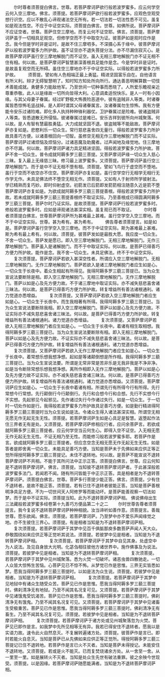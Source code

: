 <!-- { "loadSidebar": true } -->
　　尔时尊者须菩提白佛言。世尊。若菩萨摩诃萨欲行般若波罗蜜多。应云何学空云何入空三摩地。佛言。须菩提。若菩萨摩诃萨欲行般若波罗蜜多。应观色空观受想行识空。应以不散乱心谛观诸法空无所有。若一切法若一切法性悉不可见。虽复如是观法性空。不应于中证空实际。须菩提白佛言。世尊。如佛所说。菩萨摩诃萨不应证空者。世尊。菩萨住空三摩地。而复云何不证空耶。佛言。须菩提。菩萨摩诃萨虽于一切相具足观空。但修学空而不于中取空为证。彼菩萨如是观时应作是念。我今但是学时非是证时。是故不住三摩呬多。不深摄心系于缘中。彼菩萨摩诃萨以般若波罗蜜多力所护故。虽不证空亦不退失菩提分法。亦不尽漏住寂灭心。是故菩萨摩诃萨虽行空三摩地解脱门而不证空。虽入无相三摩地解脱门亦不证无相不住有相。何以故。是菩萨摩诃萨智慧甚深善根具足能作是念。今是学时非是证时。是故虽复观空而无所碍。虽住空三摩地亦不于中证空实际。以得般若波罗蜜多力所护故。
　　须菩提。譬如有人色相端正最上勇猛。精进坚固富乐自在。自他语言有所义利。辩才无碍智慧明了。知时知方知处所向所行。通达善恶明解算数一切伎术善能成就。勇健多力能敌他军。乃至世间一切种事而悉晓了。人所爱乐瞻视亲近尊重恭敬。此人以是缘故一切所向皆得大利。心意调柔适悦快乐。是人一时有小因缘。与其父母妻子眷属。经过旷野极大怖畏险恶道中。彼有盗贼非人等类。时诸眷属皆悉惊怖毛竖战掉。是人即时谓其父母诸眷属言。汝诸眷属勿生惊怖。我有方便能令安乐过诸险难。即化多人执持种种锋利器仗。卫护眷属过是险难。彼诸盗贼非人等类。皆悉退散无所侵恼。彼诸眷属过是难已。安乐吉祥到彼所向州城聚落。何以故。是人有智有慧最胜勇猛。大力成就坚固不退。彼盗贼等不能敌故。菩萨摩诃萨亦复如是。悲愍利乐一切众生。常行慈悲喜舍四无量行。得般若波罗蜜多力所护故具善巧方便。以诸善根回向一切智。虽修空无相无作三摩地解脱门而不证实际。菩萨摩诃萨过诸烦恼及烦恼分。过诸恶魔及助魔者。过声闻地及缘觉地。住三摩地亦不尽漏。何以故。菩萨摩诃萨诸力具足精进坚固。得般若波罗蜜多力所护故。菩萨不舍一切众生。普令成就阿耨多罗三藐三菩提。又菩萨摩诃萨缘一切众生入慈心三昧。复入最上无缘慈三昧。修习最上波罗蜜多。又须菩提。菩萨摩诃萨虽行空三摩地解脱门。而于是中不证无相不堕有相。须菩提。譬如飞鸟行于虚空而不堕地。虽行于空而不依空亦不住空。菩萨摩诃萨亦复如是。虽行空学空行无相学无相行无作学无作。未具足佛法终不堕空无相无作。须菩提。又如有人于射师所学彼射法。学已精熟而复巧妙。即时仰射虚空。初箭发已后箭即发箭箭相注随意久近是箭不堕菩萨摩诃萨亦复如是。为欲成就阿耨多罗三藐三菩提善根。得般若波罗蜜多力所护故。若未成就阿耨多罗三藐三菩提善根终不取证实际。乃至善根成已得圆满阿耨多罗三藐三菩提。菩萨尔时乃证实际。是故须菩提。菩萨摩诃萨行般若波罗蜜多时。修般若波罗蜜多时。应如是谛观诸法甚深实相。虽复观已而不取证。
　　尔时尊者须菩提白佛言。世尊菩萨摩诃萨所为甚难最上甚难。虽行空学空入空三摩地。而不于中证空实际。世尊。甚为希有。甚为希有。
　　佛告尊者须菩提言。如是如是。菩萨摩诃萨虽行空学空入空三摩地。而不于中证空实际。斯为甚难最上甚难。斯为希有最上希有。何以故。须菩提。彼菩萨发如是最胜大愿。我应度一切众生。不舍一切众生。菩萨发是愿已。即入空三摩地解脱门。无相三摩地解脱门。无作三摩地解脱门。菩萨虽入是诸解脱门。而不于中取证实际。何以故。是菩萨已得善巧方便力所护故。能作是念。我不舍一切众生。未具足佛法。终不于中证空实际。
　　复次须菩提。菩萨摩诃萨若欲入甚深空性者。所谓应入空三摩地解脱门。无相三摩地解脱门。无作三摩地解脱门。菩萨若欲入是诸三摩地解脱门者应生如是心。一切众生于长夜中。着众生相起有所得见。我得阿耨多罗三藐三菩提已。当为众生宣说法要断除是相。即入空三摩地解脱门。无相三摩地解脱门。无作三摩地解脱门。菩萨以如是心及先方便力故。不于诸三摩地中取证实际。亦不减失慈悲喜舍诸三昧法。何以故。是菩萨已得善巧方便力所护故。转复增益所有善法诸根通利。诸力觉道亦悉增益。
　　复次须菩提。又菩萨摩诃萨若欲入空三摩地解脱门者应生如是心。一切众生于长夜中。而生我相著有所得。我得阿耨多罗三藐三菩提已。当为众生宣说法要断除我相。即入空三摩地解脱门。菩萨以如是心及先方便力故。不证实际亦不减失慈悲喜舍诸三昧法。何以故。是菩萨已得善巧方便力所护故。转复增益所有善法诸根通利。诸力觉道亦悉增益。
　　复次须菩提。又菩萨摩诃萨若欲入无相三摩地解脱门者应生如是心。一切众生于长夜中。着诸有相生取相想。我得阿耨多罗三藐三菩提已。当为众生宣说法要断除有相。即入无相三摩地解脱门。菩萨以如是心及先方便力故。不证实际亦不减失慈悲喜舍诸三昧法。何以故。是菩萨已得善巧方便力所护故。转复增益所有善法诸根通利。诸力觉道亦悉增益。
　　复次须菩提。又菩萨摩诃萨若欲入无作三摩地解脱门者应生如是心。一切众生于长夜中。着常想乐想我想净想。起如是等诸颠倒想是所作相。我得阿耨多罗三藐三菩提已。当为众生宣说法要。所谓是无常非常是苦非乐是无我非我是不净非净。如是当令断除常想乐想我想净想。离所作相即入无作三摩地解脱门。菩萨以如是心及先方便力故不证实际。亦不减失慈悲喜舍诸三昧法。何以故。是菩萨已得善巧方便力所护故。转复增益所有善法诸根通利。诸力觉道亦悉增益。又须菩提。菩萨摩诃萨应生如是心。一切众生于长夜中着诸有相。所谓先行有所得今行有所得。先行常想今行常想。先行颠倒行今行颠倒行。先行和合想今行和合想。先行不实想今行不实想。先起邪见今起邪见。先作诸过失行今作诸过失行。如是一切众生。于一切时一切处作如是行。我得般若波罗蜜多力所护故具足善巧方便。如是勤行精进得阿耨多罗三藐三菩提时当为众生说如是法。令诸众生得入诸法甚深实相。所谓空无相无愿无作无起无生无性。须菩提。若菩萨摩诃萨生如是心具足是智慧。返堕起作法住三界者无有是处。又须菩提。若菩萨摩诃萨修相应行者。应问余菩萨言。若欲成就阿耨多罗三藐三菩提者。应云何学空当云何生心。即得入空不证空。入无相无愿无作无起无生无性。不证无相乃至无性。而能修习般若波罗蜜多耶。若菩萨作是言。欲成就阿耨多罗三藐三菩提者。但应念空念无相无愿无作无起无生无性。如是答者是即舍离一切众生。未能具足善巧方便。当知是菩萨未于先佛如来应供正等正觉所得授阿耨多罗三藐三菩提记。未住不退转地。何以故。是菩萨不能宣说不退转菩萨摩诃萨不共相。不能于其所问法中正示正答。须菩提白佛言。世尊。应云何知是不退转菩萨摩诃萨。佛言。须菩提。当知彼不退转菩萨摩诃萨者。于此甚深般若波罗蜜多法门。若闻若不闻。随有所问皆能于中正示正答。具是相者是为不退转菩萨摩诃萨。须菩提白佛言。世尊。菩萨多行菩提少能正答。佛言。须菩提。少有住不退转者。是故不能正答。须菩提。若有已住不退转者彼能正答。当知是菩萨善根明净具足方便。不为一切世间天人阿修罗等而能动坏。是菩萨能善观察一切法如梦。而于是中不证实际。须菩提当知。此为不退转菩萨摩诃萨相。
佛说佛母出生三法藏般若波罗蜜多经卷第十九善巧方便品第二十之二
　　尔时世尊告尊者须菩提言。我今复说不退转菩萨摩诃萨种种相貌。汝当谛听如善作意。须菩提言。善哉世尊。愿乐欲闻。佛言。须菩提。若菩萨摩诃萨。乃至梦中亦不爱乐声闻缘觉之地。亦不生彼住三界心。须菩提。有是相者当知是为不退转菩萨摩诃萨相。
　　复次须菩提。若菩萨摩诃萨于其梦中见百千俱胝那庾多数菩萨声闻人天大众。恭敬围绕如来应供正等正觉听其说法。须菩提。若彼梦中见是相者。当知是为不退转菩萨摩诃萨相。
　　复次须菩提。若菩萨摩诃萨于其梦中自见其身。处虚空中为人说法。及见自身放大光明。化苾刍相往彼他方诸世界中。施作佛事及为说法。须菩提。若彼梦中见是相者。当知是为不退转菩萨摩诃萨相。
　　复次须菩提。若菩萨摩诃萨于其梦中见州城聚落。悉为火焚一切破坏。诸恶虫兽四散驰走。一切人众皆大惊怖生苦恼。心菩萨见已不惊不怖。从梦觉已作是思惟。三界无实皆悉如梦。愿我当得阿耨多罗三藐三菩提时。以如是法为众生说。须菩提。若彼梦中见是相者。当知是为不退转菩萨摩诃萨相。
　　复次须菩提。若菩萨摩诃萨于其梦中见地狱中有诸众生随受众苦。菩萨见已作是思惟。愿我当得阿耨多罗三藐三菩提时。佛刹清净无有地狱。乃至不闻其名况复可见。又须菩提。若菩萨摩诃萨于其梦中见诸饿鬼受饥渴苦。菩萨见已作是思惟。愿我当得阿耨多罗三藐三菩提时。佛刹清净无有饿鬼。乃至不闻其名况复可见。又须菩提。若菩萨摩诃萨于其梦中见诸畜生受极重苦。菩萨见已作是思惟。愿我当得阿耨多罗三藐三菩提时。佛刹清净无有畜生。乃至不闻其名况复可见。须菩提。若彼梦中见是相者。当知是为不退转菩萨摩诃萨相。
　　复次须菩提。若菩萨摩诃萨于诸方处或见州城聚落忽为火焚。菩萨见已即作是言。如我梦中先所见相等无有异。我若已得安住不退转者。愿我以是实语力故。速令此火自然息灭。不复展转遍诸方处。须菩提。彼菩萨作是言已。即时若能火自息灭。当知是菩萨已从先佛如来应供正等正觉所。得授阿耨多罗三藐三菩提记已住不退转地。若菩萨作是言已火不灭者。当知是菩萨未得授记。未能安住不退转地。又须菩提。若或是火不能灭。已而复焚烧诸余方处。从一舍至一舍。从一里至一里。如是展转火不灭者。当知是处众生先世有破法重罪。彼之余殃今世现受。须菩提。以是因缘。若菩萨摩诃萨随愿能满者。当知是为不退转菩萨摩诃萨相。
